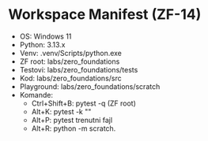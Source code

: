 # Workspace Manifest (ZF-14)

- OS: Windows 11
- Python: 3.13.x
- Venv: .venv/Scripts/python.exe
- ZF root: labs/zero_foundations
- Testovi: labs/zero_foundations/tests
- Kod: labs/zero_foundations/src
- Playground: labs/zero_foundations/scratch
- Komande:
  - Ctrl+Shift+B: pytest -q (ZF root)
  - Alt+K: pytest -k "<pattern>"
  - Alt+P: pytest trenutni fajl
  - Alt+R: python -m scratch.<file>
